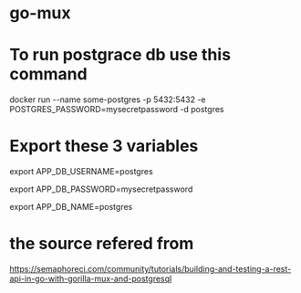 # go-mux

# To run postgrace db use this command
docker run --name some-postgres -p 5432:5432 -e POSTGRES_PASSWORD=mysecretpassword -d postgres

# Export these 3 variables
export APP_DB_USERNAME=postgres

export APP_DB_PASSWORD=mysecretpassword

export APP_DB_NAME=postgres

# the source refered from 
https://semaphoreci.com/community/tutorials/building-and-testing-a-rest-api-in-go-with-gorilla-mux-and-postgresql
